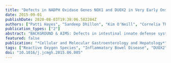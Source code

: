```yaml
---
title: "Defects in NADPH Oxidase Genes NOX1 and DUOX2 in Very Early Onset Inflammatory Bowel Disease"
date: 2015-09-01
publishDate: 2020-08-03T19:38:06.582204Z
authors: ["Patti Hayes", "Sandeep Dhillon", "Kim O'Neill", "Cornelia Thoeni", "Ken Y. Hui", "Abdul Elkadri", "Conghui H. Guo", "Lidija Kovacic", "Gabriella Aviello", "Luis A. Alvarez", "Anne M. Griffiths", "Scott B. Snapper", "Steven R. Brant", "James H. Doroshow", "Mark S. Silverberg", "Inga Peter", "Dermot P. B. McGovern", "Judy Cho", "John H. Brumell", "Holm H. Uhlig", "Billy Bourke", "Aleixo A. Muise", "Ulla G. Knaus"]
publication_types: ["2"]
abstract: "BACKGROUND & AIMS: Defects in intestinal innate defense systems predispose patients to inflammatory bowel disease (IBD). Reactive oxygen species (ROS) generated by nicotinamide-adenine dinucleotide phosphate (NADPH) oxidases in the mucosal barrier maintain gut homeostasis and defend against pathogenic attack. We hypothesized that molecular genetic defects in intestinal NADPH oxidases might be present in children with IBD. METHODS: After targeted exome sequencing of epithelial NADPH oxidases NOX1 and DUOX2 on 209 children with very early onset inflammatory bowel disease (VEOIBD), the identified mutations were validated using Sanger Sequencing. A structural analysis of NOX1 and DUOX2 variants was performed by homology in silico modeling. The functional characterization included ROS generation in model cell lines and in in vivo transduced murine crypts, protein expression, intracellular localization, and cell-based infection studies with the enteric pathogens Campylobacter jejuni and enteropathogenic Escherichia coli. RESULTS: We identified missense mutations in NOX1 (c.988GtextgreaterA, p.Pro330Ser; c.967GtextgreaterA, p.Asp360Asn) and DUOX2 (c.4474GtextgreaterA, p.Arg1211Cys; c.3631CtextgreaterT, p.Arg1492Cys) in 5 of 209 VEOIBD patients. The NOX1 p.Asp360Asn variant was replicated in a male Ashkenazi Jewish ulcerative colitis cohort. All NOX1 and DUOX2 variants showed reduced ROS production compared with wild-type enzymes. Despite appropriate cellular localization and comparable pathogen-stimulated translocation of altered oxidases, cells harboring NOX1 or DUOX2 variants had defective host resistance to infection with C. jejuni. CONCLUSIONS: This study identifies the first inactivating missense variants in NOX1 and DUOX2 associated with VEOIBD. Defective ROS production from intestinal epithelial cells constitutes a risk factor for developing VEOIBD."
featured: false
publication: "*Cellular and Molecular Gastroenterology and Hepatology*"
tags: ["Reactive Oxygen Species", "Inflammatory Bowel Disease", "DUOX2", "NADPH Oxidase", "NOX1", "VEOIBD"]
doi: "10.1016/j.jcmgh.2015.06.005"
---
```


